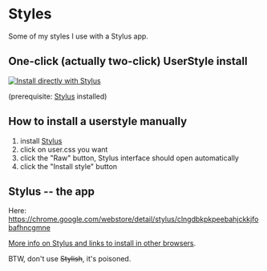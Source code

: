# Styles

Some of my styles I use with a Stylus app.

## One-click (actually two-click) UserStyle install

[![Install directly with Stylus](https://img.shields.io/badge/Install%20Invia.cz%20UserStyle%20directly%20with-Stylus-238b8b.svg)](https://github.com/kibeb/Styles/raw/master/Invia.cz.user.css)

(prerequisite: [Stylus](#stylus----the-app) installed)

## How to install a userstyle manually

1. install [Stylus](#stylus----the-app)
2. click on user.css you want
3. click the "Raw" button, Stylus interface should open automatically 
4. click the "Install style" button

## Stylus -- the app

Here: https://chrome.google.com/webstore/detail/stylus/clngdbkpkpeebahjckkjfobafhncgmne

[More info on Stylus and links to install in other browsers](https://add0n.com/stylus.html).

BTW, don't use <s>Stylish</s>, it's poisoned.
